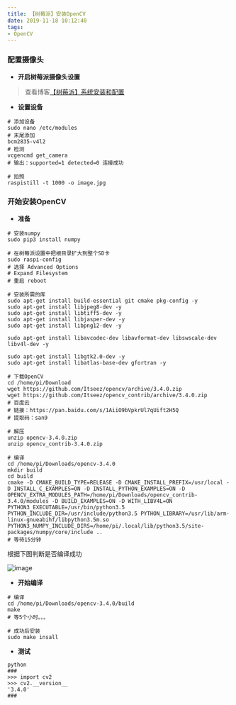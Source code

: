 ```yaml
---
title: 【树莓派】安装OpenCV  
date: 2019-11-18 10:12:40  
tags:  
- OpenCV
---
```


### 配置摄像头  
- **开启树莓派摄像头设置**
> 查看博客[【树莓派】系统安装和配置 ](https://tooi6.github.io/2019/11/15/%E3%80%90%E6%A0%91%E8%8E%93%E6%B4%BE%E3%80%91%E7%B3%BB%E7%BB%9F%E5%AE%89%E8%A3%85%E5%92%8C%E9%85%8D%E7%BD%AE%20%20/ )
 
- **设置设备**  

```
# 添加设备 
sudo nano /etc/modules
# 末尾添加  
bcm2835-v4l2
# 检测
vcgencmd get_camera
# 输出：supported=1 detected=0 连接成功  

# 拍照
raspistill -t 1000 -o image.jpg
```
  
### 开始安装OpenCV

- **准备**  
```
# 安装numpy
sudo pip3 install numpy

# 在树莓派设置中把根目录扩大到整个SD卡
sudo raspi-config
# 选择 Advanced Options  
# Expand Filesystem 
# 重启 reboot  

# 安装所需的库
sudo apt-get install build-essential git cmake pkg-config -y
sudo apt-get install libjpeg8-dev -y
sudo apt-get install libtiff5-dev -y
sudo apt-get install libjasper-dev -y
sudo apt-get install libpng12-dev -y

sudo apt-get install libavcodec-dev libavformat-dev libswscale-dev libv4l-dev -y

sudo apt-get install libgtk2.0-dev -y
sudo apt-get install libatlas-base-dev gfortran -y

# 下载OpenCV  
cd /home/pi/Download  
wget https://github.com/Itseez/opencv/archive/3.4.0.zip
wget https://github.com/Itseez/opencv_contrib/archive/3.4.0.zip
# 百度云
# 链接：https://pan.baidu.com/s/1AiiO9bVpkrUl7qUift2H5Q 
# 提取码：san9 

# 解压
unzip opencv-3.4.0.zip
unzip opencv_contrib-3.4.0.zip

# 编译
cd /home/pi/Downloads/opencv-3.4.0
mkdir build
cd build
cmake -D CMAKE_BUILD_TYPE=RELEASE -D CMAKE_INSTALL_PREFIX=/usr/local -D INSTALL_C_EXAMPLES=ON -D INSTALL_PYTHON_EXAMPLES=ON -D OPENCV_EXTRA_MODULES_PATH=/home/pi/Downloads/opencv_contrib-3.4.0/modules -D BUILD_EXAMPLES=ON -D WITH_LIBV4L=ON PYTHON3_EXECUTABLE=/usr/bin/python3.5 PYTHON_INCLUDE_DIR=/usr/include/python3.5 PYTHON_LIBRARY=/usr/lib/arm-linux-gnueabihf/libpython3.5m.so PYTHON3_NUMPY_INCLUDE_DIRS=/home/pi/.local/lib/python3.5/site-packages/numpy/core/include ..
# 等待15分钟
```
根据下图判断是否编译成功    

![image](https://note.youdao.com/yws/api/personal/file/25A5D389ADF749B8B7DA21F79283CFDB?method=download&shareKey=aef794f28d36fa21b07cc6af743ec8c1)

- **开始编译**  

```
# 编译
cd /home/pi/Downloads/opencv-3.4.0/build
make
# 等5个小时。。。

# 成功后安装  
sudo make insall
```

- **测试**

```
python
###
>>> import cv2
>>> cv2.__version__
'3.4.0'
###
```


